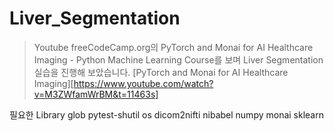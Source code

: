 # Liver_Segmentation
> Youtube freeCodeCamp.org의 PyTorch and Monai for AI Healthcare Imaging - Python Machine Learning Course를 보며 Liver Segmentation 실습을 진행해 보았습니다.
> [PyTorch and Monai for AI Healthcare Imaging][https://www.youtube.com/watch?v=M3ZWfamWrBM&t=11463s]


필요한 Library
  glob
  pytest-shutil
  os
  dicom2nifti
  nibabel
  numpy
  monai
  sklearn
